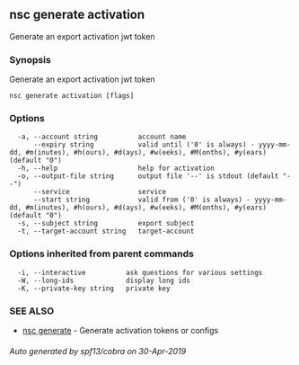 ## nsc generate activation

Generate an export activation jwt token

### Synopsis

Generate an export activation jwt token

```
nsc generate activation [flags]
```

### Options

```
  -a, --account string          account name
      --expiry string           valid until ('0' is always) - yyyy-mm-dd, #m(inutes), #h(ours), #d(ays), #w(eeks), #M(onths), #y(ears) (default "0")
  -h, --help                    help for activation
  -o, --output-file string      output file '--' is stdout (default "--")
      --service                 service
      --start string            valid from ('0' is always) - yyyy-mm-dd, #m(inutes), #h(ours), #d(ays), #w(eeks), #M(onths), #y(ears) (default "0")
  -s, --subject string          export subject
  -t, --target-account string   target-account
```

### Options inherited from parent commands

```
  -i, --interactive          ask questions for various settings
  -W, --long-ids             display long ids
  -K, --private-key string   private key
```

### SEE ALSO

* [nsc generate](nsc_generate.md)	 - Generate activation tokens or configs

###### Auto generated by spf13/cobra on 30-Apr-2019
